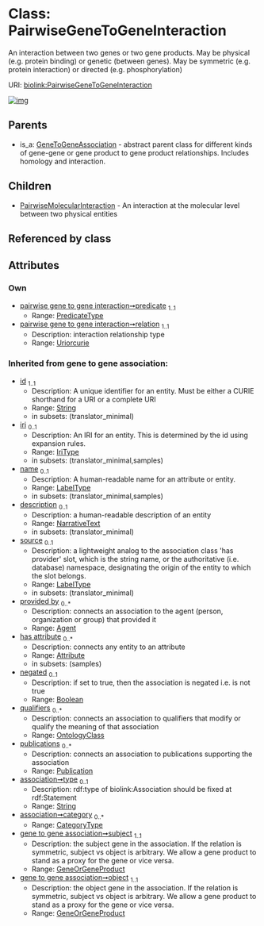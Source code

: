 
# Class: PairwiseGeneToGeneInteraction


An interaction between two genes or two gene products. May be physical (e.g. protein binding) or genetic (between genes). May be symmetric (e.g. protein interaction) or directed (e.g. phosphorylation)

URI: [biolink:PairwiseGeneToGeneInteraction](https://w3id.org/biolink/vocab/PairwiseGeneToGeneInteraction)


[![img](https://yuml.me/diagram/nofunky;dir:TB/class/[Publication],[PairwiseMolecularInteraction],[PairwiseGeneToGeneInteraction&#124;predicate:predicate_type;relation:uriorcurie;negated(i):boolean%20%3F;type(i):string%20%3F;category(i):category_type%20*;id(i):string;iri(i):iri_type%20%3F;name(i):label_type%20%3F;description(i):narrative_text%20%3F;source(i):label_type%20%3F]^-[PairwiseMolecularInteraction],[GeneToGeneAssociation]^-[PairwiseGeneToGeneInteraction],[OntologyClass],[GeneToGeneAssociation],[GeneOrGeneProduct],[Attribute],[Agent])](https://yuml.me/diagram/nofunky;dir:TB/class/[Publication],[PairwiseMolecularInteraction],[PairwiseGeneToGeneInteraction&#124;predicate:predicate_type;relation:uriorcurie;negated(i):boolean%20%3F;type(i):string%20%3F;category(i):category_type%20*;id(i):string;iri(i):iri_type%20%3F;name(i):label_type%20%3F;description(i):narrative_text%20%3F;source(i):label_type%20%3F]^-[PairwiseMolecularInteraction],[GeneToGeneAssociation]^-[PairwiseGeneToGeneInteraction],[OntologyClass],[GeneToGeneAssociation],[GeneOrGeneProduct],[Attribute],[Agent])

## Parents

 *  is_a: [GeneToGeneAssociation](GeneToGeneAssociation.md) - abstract parent class for different kinds of gene-gene or gene product to gene product relationships. Includes homology and interaction.

## Children

 * [PairwiseMolecularInteraction](PairwiseMolecularInteraction.md) - An interaction at the molecular level between two physical entities

## Referenced by class


## Attributes


### Own

 * [pairwise gene to gene interaction➞predicate](pairwise_gene_to_gene_interaction_predicate.md)  <sub>1..1</sub>
     * Range: [PredicateType](types/PredicateType.md)
 * [pairwise gene to gene interaction➞relation](pairwise_gene_to_gene_interaction_relation.md)  <sub>1..1</sub>
     * Description: interaction relationship type
     * Range: [Uriorcurie](types/Uriorcurie.md)

### Inherited from gene to gene association:

 * [id](id.md)  <sub>1..1</sub>
     * Description: A unique identifier for an entity. Must be either a CURIE shorthand for a URI or a complete URI
     * Range: [String](types/String.md)
     * in subsets: (translator_minimal)
 * [iri](iri.md)  <sub>0..1</sub>
     * Description: An IRI for an entity. This is determined by the id using expansion rules.
     * Range: [IriType](types/IriType.md)
     * in subsets: (translator_minimal,samples)
 * [name](name.md)  <sub>0..1</sub>
     * Description: A human-readable name for an attribute or entity.
     * Range: [LabelType](types/LabelType.md)
     * in subsets: (translator_minimal,samples)
 * [description](description.md)  <sub>0..1</sub>
     * Description: a human-readable description of an entity
     * Range: [NarrativeText](types/NarrativeText.md)
     * in subsets: (translator_minimal)
 * [source](source.md)  <sub>0..1</sub>
     * Description: a lightweight analog to the association class 'has provider' slot, which is the string name, or the authoritative (i.e. database) namespace, designating the origin of the entity to which the slot belongs.
     * Range: [LabelType](types/LabelType.md)
     * in subsets: (translator_minimal)
 * [provided by](provided_by.md)  <sub>0..\*</sub>
     * Description: connects an association to the agent (person, organization or group) that provided it
     * Range: [Agent](Agent.md)
 * [has attribute](has_attribute.md)  <sub>0..\*</sub>
     * Description: connects any entity to an attribute
     * Range: [Attribute](Attribute.md)
     * in subsets: (samples)
 * [negated](negated.md)  <sub>0..1</sub>
     * Description: if set to true, then the association is negated i.e. is not true
     * Range: [Boolean](types/Boolean.md)
 * [qualifiers](qualifiers.md)  <sub>0..\*</sub>
     * Description: connects an association to qualifiers that modify or qualify the meaning of that association
     * Range: [OntologyClass](OntologyClass.md)
 * [publications](publications.md)  <sub>0..\*</sub>
     * Description: connects an association to publications supporting the association
     * Range: [Publication](Publication.md)
 * [association➞type](association_type.md)  <sub>0..1</sub>
     * Description: rdf:type of biolink:Association should be fixed at rdf:Statement
     * Range: [String](types/String.md)
 * [association➞category](association_category.md)  <sub>0..\*</sub>
     * Range: [CategoryType](types/CategoryType.md)
 * [gene to gene association➞subject](gene_to_gene_association_subject.md)  <sub>1..1</sub>
     * Description: the subject gene in the association. If the relation is symmetric, subject vs object is arbitrary. We allow a gene product to stand as a proxy for the gene or vice versa.
     * Range: [GeneOrGeneProduct](GeneOrGeneProduct.md)
 * [gene to gene association➞object](gene_to_gene_association_object.md)  <sub>1..1</sub>
     * Description: the object gene in the association. If the relation is symmetric, subject vs object is arbitrary. We allow a gene product to stand as a proxy for the gene or vice versa.
     * Range: [GeneOrGeneProduct](GeneOrGeneProduct.md)
